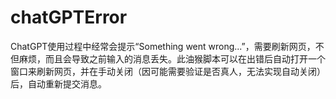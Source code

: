 # chatGPTError
ChatGPT使用过程中经常会提示“Something went wrong...”，需要刷新网页，不但麻烦，而且会导致之前输入的消息丢失。此油猴脚本可以在出错后自动打开一个窗口来刷新网页，并在手动关闭（因可能需要验证是否真人，无法实现自动关闭）后，自动重新提交消息。
